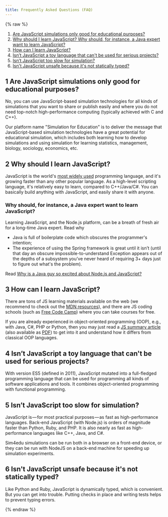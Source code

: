 ```yaml
---
title: Frequently Asked Questions (FAQ)
---
```

{% raw %}
<ol>
    <li><a href="#Q0">Are JavaScript simulations only good for educational purposes?</a></li>
    <li><a href="#Q1">Why should I learn JavaScript? Why should, for instance, a Java expert want to learn JavaScript?</a></li>
    <li><a href="#Q2">How can I learn JavaScript?</a></li>
    <li><a href="#Q3">Isn’t JavaScript a toy language that can't be used for serious projects?</a></li>
    <li><a href="#Q4">Isn’t JavaScript too slow for simulation?</a></li>
    <li><a href="#Q5">Isn't JavaScript unsafe because it's not statically typed?</a></li>
   </ol>
    <section>
    <h2 id="Q0">1 Are JavaScript simulations only good for educational purposes?</h2>
    <p>No, you can use JavaScript-based simulation technologies for all kinds of simulations that you want to share or publish easily and where you do not need top-notch high-performance computing (typically achieved with C and C++).</p>
    <p>Our platform name "Simulation for Education" is to deliver the message that JavaScript-based simulation technologies have a great potential for educational simulation, which includes both learning how to develop simulations and using simulation for learning statistics, management, biology, sociology, economics, etc.</p>
    <h2 id="Q1">2 Why should I learn JavaScript?</h2>
    <p>JavaScript is the world's <a href="http://redmonk.com/sogrady/2016/07/20/language-rankings-6-16/">most widely used</a> programming language, and it's growing faster than any other popular language. As a high-level scripting language, it's relatively easy to learn, compared to C++/Java/C#. You can basically build anything with JavaScript, and easily share it with anyone.</p>
    <h3>Why should, for instance, a Java expert want to learn JavaScript?</h3>
	<p>Learning JavaScript, and the Node.js platform, can be a breath of fresh air for a long-time Java expert. Read why</p>
	<ul>
	 <li>Java is full of boilerplate code which obscures the programmer's intention;</li>
	 <li>The experience of using the Spring framework is great until it isn’t (until that day an obscure impossible-to-understand Exception appears out of the depths of a subsystem you’ve never heard of requiring 3+ days just to figure out what's the problem).</li>
	</ul>
	<p>Read <a href="https://blog.sourcerer.io/why-is-a-java-guy-so-excited-about-node-js-and-javascript-7cfc423efb44">Why is a Java guy so excited about Node.js and JavaScript?</a></p>
	<h2 id="Q2">3 How can I learn JavaScript?</h2>
    <p>There are tons of JS learning materials available on the web (we recommend to check out the <a href="https://developer.mozilla.org/en-US/docs/Web/JavaScript">MDN resources</a>), and there are JS coding schools (such as <a href="https://www.freecodecamp.com/">Free Code Camp</a>) where you can take courses for free.</p>
    <p>If you are already experienced in object-oriented programming (OOP), e.g., with Java, C#, PHP or Python, then you may just read a <a href="http://web-engineering.info/tech/JavaScript/Summary.html">JS summary article</a> (also available as <a href="http://web-engineering.info/tech/JavaScript/Summary.pdf">PDF</a>) to get into it and understand how it differs from classical OOP languages.</p>
    <h2 id="Q3">4 Isn’t JavaScript a toy language that can't be used for serious projects?</h2>
    <p>With version ES5 (defined in 2011), JavaScript mutated into a full-fledged programming language that can be used for programming all kinds of software applications and tools. It combines object-oriented&nbsp;programming with functional programming.</p>
    <h2 id="Q4">5 Isn’t JavaScript too slow for simulation?</h2>
    <p>JavaScript is — for most practical purposes — as fast as high-performance languages. Back-end JavaScript (with Node.js) is orders of magnitude faster than Python, Ruby, and PHP. It is also nearly as fast as high-performance languages like C++, Java, and C#.</p>
    <p>Sim4edu simulations can be run both in a browser on a front-end device, or they can be run with NodeJS on a back-end machine for speeding up simulation experiments.</p>
    <h2 id="Q5">6 Isn't JavaScript unsafe because it's not statically typed?</h2>
    <p>Like Python and Ruby, JavaScript is dynamically typed, which is convenient. But you can get into trouble. Putting checks in place and writing tests helps to prevent typing errors.</p>
   </section>
{% endraw %}
